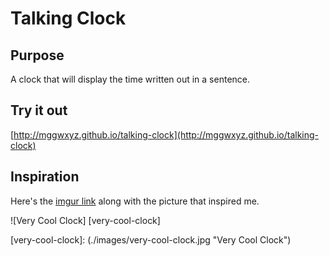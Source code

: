 # Talking Clock

## Purpose

A clock that will display the time written out in a sentence.

## Try it out

[http://mggwxyz.github.io/talking-clock](http://mggwxyz.github.io/talking-clock)

## Inspiration

Here's the [imgur link](http://imgur.com/ZkhdjTs) along with the picture that inspired me.

![Very Cool Clock] [very-cool-clock]

[very-cool-clock]: (./images/very-cool-clock.jpg "Very Cool Clock")
